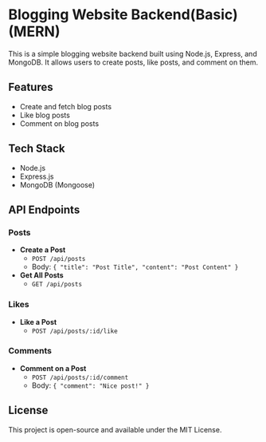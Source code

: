 # Blogging Website Backend(Basic) (MERN)

This is a simple blogging website backend built using Node.js, Express, and MongoDB. It allows users to create posts, like posts, and comment on them. 

## Features
- Create and fetch blog posts
- Like blog posts
- Comment on blog posts

## Tech Stack
- Node.js
- Express.js
- MongoDB (Mongoose)

## API Endpoints

### Posts
- **Create a Post**
  - `POST /api/posts`
  - Body: `{ "title": "Post Title", "content": "Post Content" }`
- **Get All Posts**
  - `GET /api/posts`

### Likes
- **Like a Post**
  - `POST /api/posts/:id/like`

### Comments
- **Comment on a Post**
  - `POST /api/posts/:id/comment`
  - Body: `{ "comment": "Nice post!" }`

## License
This project is open-source and available under the MIT License.
